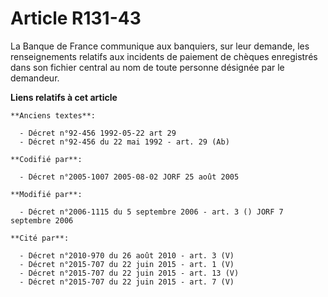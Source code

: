 # Article R131-43

La Banque de France communique aux banquiers, sur leur demande, les renseignements relatifs aux incidents de paiement de
chèques enregistrés dans son fichier central au nom de toute personne désignée par le demandeur.

**Liens relatifs à cet article**

	**Anciens textes**:

	  - Décret n°92-456 1992-05-22 art 29
	  - Décret n°92-456 du 22 mai 1992 - art. 29 (Ab)

	**Codifié par**:

	  - Décret n°2005-1007 2005-08-02 JORF 25 août 2005

	**Modifié par**:

	  - Décret n°2006-1115 du 5 septembre 2006 - art. 3 () JORF 7 septembre 2006

	**Cité par**:

	  - Décret n°2010-970 du 26 août 2010 - art. 3 (V)
	  - Décret n°2015-707 du 22 juin 2015 - art. 1 (V)
	  - Décret n°2015-707 du 22 juin 2015 - art. 13 (V)
	  - Décret n°2015-707 du 22 juin 2015 - art. 7 (V)
